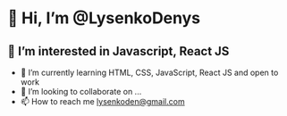 # 👋 Hi, I’m @LysenkoDenys
## 👀 I’m interested in Javascript, React JS
- 🌱 I’m currently learning HTML, CSS, JavaScript, React JS and open to work
- 💞️ I’m looking to collaborate on ...
- 📫 How to reach me lysenkoden@gmail.com

<!---
LysenkoDenys/LysenkoDenys is a ✨ special ✨ repository because its `README.md` (this file) appears on your GitHub profile.
You can click the Preview link to take a look at your changes.
--->
